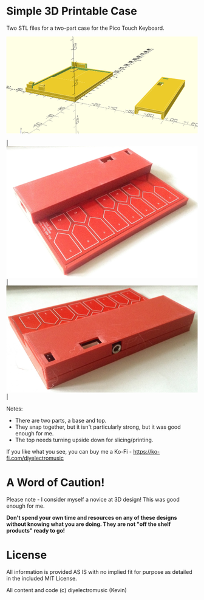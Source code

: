 # Simple 3D Printable Case

Two STL files for a two-part case for the Pico Touch Keyboard.

![Photo of the OpenSCAD case](CaseOpenScad.png)

| ![Photo of the case front](Front.jpg) | ![Photo of the case back](Back.jpg) |

Notes:
* There are two parts, a base and top.
* They snap together, but it isn't particularly strong, but it was good enough for me.
* The top needs turning upside down for slicing/printing.

If you like what you see, you can buy me a Ko-Fi - https://ko-fi.com/diyelectromusic

#  A Word of Caution!

Please note - I consider myself a novice at 3D design!  This was good enough for me.

**Don't spend your own time and resources on any of these designs without knowing what you are doing.  They are not "off the shelf products" ready to go!**

# License

All information is provided AS IS with no implied fit for purpose as detailed in the included MIT License.

All content and code (c) diyelectromusic (Kevin)
